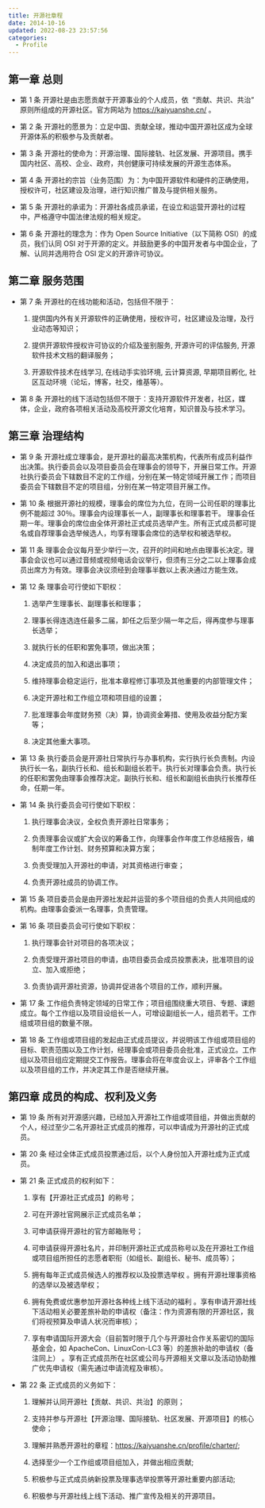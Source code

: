 ```yaml
---
title: 开源社章程
date: 2014-10-16
updated: 2022-08-23 23:57:56
categories:
  - Profile
---
```


## 第一章 总则

- 第 1 条 开源社是由志愿贡献于开源事业的个人成员，依  “贡献、共识、共治”  原则所组成的开源社区。官方网站为 https://kaiyuanshe.cn/ 。

- 第 2 条 开源社的愿景为：立足中国、贡献全球，推动中国开源社区成为全球开源体系的积极参与及贡献者。

- 第 3 条 开源社的使命为：开源治理、国际接轨、社区发展、开源项目。携手国内社区、高校、企业、政府，共创健康可持续发展的开源生态体系。

- 第 4 条 开源社的宗旨（业务范围）为：为中国开源软件和硬件的正确使用，授权许可，社区建设及治理，进行知识推广普及与提供相关服务。

- 第 5 条 开源社的承诺为：开源社各成员承诺，在设立和运营开源社的过程中，严格遵守中国法律法规的相关规定。

- 第 6 条 开源社的理念为：作为 Open Source Initiative（以下简称 OSI）的成员，我们认同 OSI 对于开源的定义。并鼓励更多的中国开发者与中国企业，了解、认同并选用符合 OSI 定义的开源许可协议。

<!-- more -->

## 第二章 服务范围

- 第 7 条 开源社的在线功能和活动，包括但不限于：

  1. 提供国内外有关开源软件的正确使用，授权许可，社区建设及治理，及行业动态等知识；

  2. 提供开源软件授权许可协议的介绍及鉴别服务, 开源许可的评估服务, 开源软件技术文档的翻译服务；

  3. 开源软件技术在线学习, 在线动手实验环境, 云计算资源, 早期项目孵化, 社区互动环境（论坛，博客，社交，维基等）。

- 第 8 条 开源社的线下活动包括但不限于：支持开源软件开发者，社区，媒体，企业，政府各项相关活动及高校开源文化培育，知识普及与技术学习。

## 第三章 治理结构

- 第 9 条 开源社成立理事会，是开源社的最高决策机构，代表所有成员利益作出决策。执行委员会以及项目委员会在理事会的领导下，开展日常工作。开源社执行委员会下辖数目不定的工作组，分别在某一特定领域开展工作；而项目委员会下辖数目不定的项目组，分别在某一特定项目开展工作。
- 第 10 条 根据开源社的规模，理事会的席位为九位，在同一公司任职的理事比例不能超过 30％。理事会内设理事长一人，副理事长和理事若干。 理事会任期一年。理事会的席位由全体开源社正式成员选举产生。所有正式成员都可提名或自荐理事会选举候选人，均享有理事会席位的选举权和被选举权。

- 第 11 条 理事会会议每月至少举行一次，召开的时间和地点由理事长决定。理事会会议也可以通过音频或视频电话会议举行，但须有三分之二以上理事会成员出席方为有效。理事会决议须经到会理事半数以上表决通过方能生效。

- 第 12 条 理事会可行使如下职权：

  1. 选举产生理事长、副理事长和理事；

  2. 理事长得连选连任最多二届，卸任之后至少隔一年之后，得再度参与理事长选举；

  3. 就执行长的任职和罢免事项，做出决策；

  4. 决定成员的加入和退出事项；

  5. 维持理事会稳定运行，批准本章程修订事项及其他重要的内部管理文件；

  6. 决定开源社和工作组立项和项目组的设置；

  7. 批准理事会年度财务预（决）算，协调资金筹措、使用及收益分配方案等；

  8. 决定其他重大事项。

- 第 13 条 执行委员会是开源社日常执行与办事机构，实行执行长负责制。内设执行长一名，副执行长和、组长和副组长若干。执行长对理事会负责。执行长的任职和罢免由理事会推荐决定。副执行长和、组长和副组长由执行长推荐任命，任期一年。

- 第 14 条 执行委员会可行使如下职权：

  1. 执行理事会决议，全权负责开源社日常事务；

  2. 负责理事会议或扩大会议的筹备工作，向理事会作年度工作总结报告，编制年度工作计划、财务预算和决算方案；

  3. 负责受理加入开源社的申请，对其资格进行审查；

  4. 负责开源社成员的协调工作。

- 第 15 条 项目委员会是由开源社发起并运营的多个项目组的负责人共同组成的机构。由理事会委派一名理事，负责管理。

- 第 16 条 项目委员会可行使如下职权：

  1. 执行理事会针对项目的各项决议；

  2. 负责受理开源社项目的申请，由项目委员会成员投票表决，批准项目的设立、加入或拒绝；

  3. 负责协调开源社资源，协调并促进各个项目的工作，顺利开展。

- 第 17 条 工作组负责特定领域的日常工作；项目组围绕重大项目、专题、课题成立。每个工作组以及项目设组长一人，可增设副组长一人，组员若干。工作组或项目组的数量不限。

- 第 18 条 工作组或项目组的发起由正式成员提议，并说明该工作组或项目组的目标、职责范围以及工作计划，经理事会或项目委员会批准，正式设立。工作组以及项目组应定期提交工作报告。理事会将在年度会议上，评审各个工作组以及项目组的工作，并决定其工作是否继续开展。

## 第四章 成员的构成、权利及义务

- 第 19 条 所有对开源感兴趣，已经加入开源社工作组或项目组，并做出贡献的个人，经过至少二名开源社正式成员的推荐，可以申请成为开源社的正式成员。

- 第 20 条 经过全体正式成员投票通过后，以个人身份加入开源社成为正式成员。

- 第 21 条 正式成员的权利如下：

  1. 享有【开源社正式成员】的称号；

  2. 可在开源社官网展示正式成员名单；

  3. 可申请获得开源社的官方邮箱账号；

  4. 可申请获得开源社名片，并印制开源社正式成员称号以及在开源社工作组或项目组所担任的志愿者职衔（如组长、副组长、秘书、成员等）；

  5. 拥有每年正式成员候选人的推荐权以及投票选举权 。拥有开源社理事资格的选举以及被选举权；

  6. 拥有免费或优惠参加开源社各种线上线下活动的福利 。享有申请开源社线下活动相关必要差旅补助的申请权（备注：作为资源有限的开源社区，我们将视预算及申请人状况而审核）；

  7. 享有申请国际开源大会（目前暂时限于几个与开源社合作关系密切的国际基金会，如 ApacheCon、LinuxCon-LC3 等）的差旅补助的申请权（备注同上） 。享有正式成员所在社区或公司与开源相关文章以及活动协助推广优先申请权（需先通过申请流程及审核）。

- 第 22 条 正式成员的义务如下：

  1. 理解并认同开源社【贡献、共识、共治】的原则；

  2. 支持并参与开源社【开源治理、国际接轨、社区发展、开源项目】的核心使命；

  3. 理解并熟悉开源社的章程：https://kaiyuanshe.cn/profile/charter/;

  4. 选择至少一个工作组或项目组加入，并做出相应贡献;

  5. 积极参与正式成员纳新投票及理事选举投票等开源社重要内部活动;

  6. 积极参与开源社线上线下活动、推广宣传及相关的开源项目。
